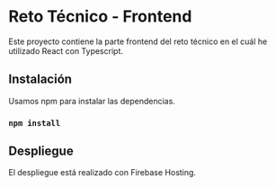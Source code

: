 # Reto Técnico - Frontend

Este proyecto contiene la parte frontend del reto técnico en el cuál he utilizado React con Typescript.

## Instalación

Usamos npm para instalar las dependencias.

### `npm install`

## Despliegue

El despliegue está realizado con Firebase Hosting.
